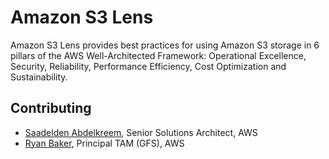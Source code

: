 # Amazon S3 Lens
Amazon S3 Lens provides best practices for using Amazon S3 storage in 6 pillars of the AWS Well-Architected Framework: Operational Excellence, Security, Reliability, Performance Efficiency, Cost Optimization and Sustainability.

## Contributing
- [Saadelden Abdelkreem](mailto:saadeld@amazon.com), Senior Solutions Architect, AWS
- [Ryan Baker](mailto:bakerry@amazon.com), Principal TAM (GFS), AWS
